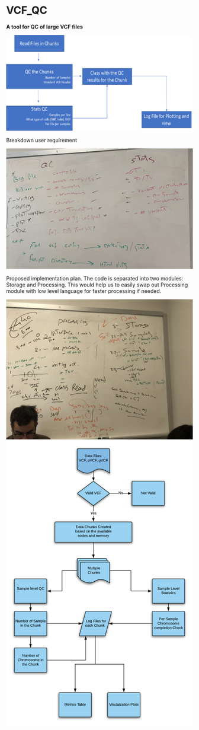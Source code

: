 # VCF_QC
**A tool for QC of large VCF files**

![Main Workflow](./plots/workflow.png)


Breakdown user requirement


![User requirement](./plots/requirement.jpg)


Proposed implementation plan. The code is separated into two modules: Storage and Processing. This would help us to easily swap out Processing module with low level language for faster processing if needed. 


![Proposed implementation](./plots/implementation_plan.jpg)
![mid_workflow](./plots/mid_workflow.png)
